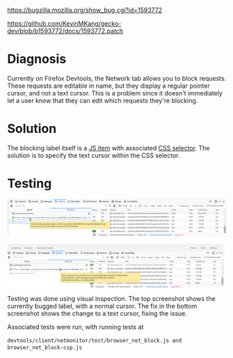 https://bugzilla.mozilla.org/show_bug.cgi?id=1593772

https://github.com/KevinMKang/gecko-dev/blob/b1593772/docs/1593772.patch

# Diagnosis

Currently on Firefox Devtools, the Network tab allows you to block requests. These requests are editable in name, but they display a regular pointer cursor, and not a text cursor. This is a problem since it doesn't immediately let a user know that they can edit which requests they're blocking.

# Solution

The blocking label itself is a [JS item](https://searchfox.org/mozilla-central/rev/3300072e993ae05d50d5c63d815260367eaf9179/devtools/client/netmonitor/src/components/request-blocking/RequestBlockingPanel.js#116) with associated [CSS selector](https://searchfox.org/mozilla-central/rev/3300072e993ae05d50d5c63d815260367eaf9179/devtools/client/netmonitor/src/assets/styles/RequestBlockingPanel.css#29). The solution is to specify the text cursor within the CSS selector.

# Testing

![Before](https://github.com/KevinMKang/gecko-dev/blob/b1593772/docs/before_bugfix.png)

![After](https://github.com/KevinMKang/gecko-dev/blob/b1593772/docs/after_bugfix.png)

Testing was done using visual inspection. The top screenshot shows the currently bugged label, with a normal cursor. The fix in the bottom screenshot shows the change to a text cursor, fixing the issue.

Associated tests were run, with running tests at 
```
devtools/client/netmonitor/test/browser_net_block.js and browser_net_block-csp.js
```
